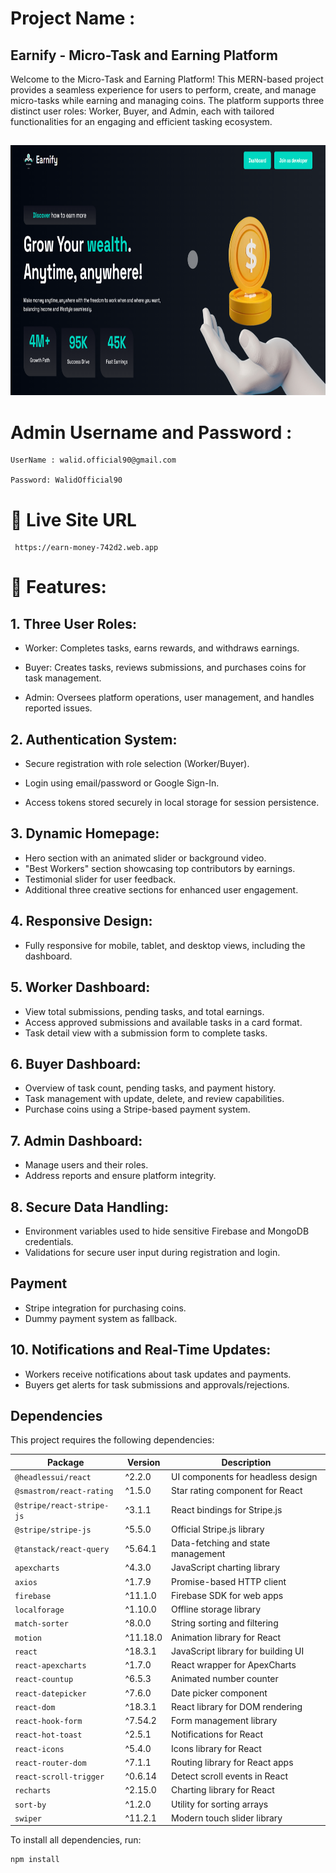 
# Project Name :

## Earnify - Micro-Task and Earning Platform

Welcome to the Micro-Task and Earning Platform! This MERN-based project provides a seamless experience for users to perform, create, and manage micro-tasks while earning and managing coins. The platform supports three distinct user roles: Worker, Buyer, and Admin, each with tailored functionalities for an engaging and efficient tasking ecosystem.

##

<img src="https://raw.githubusercontent.com/walid-official/earn-money/main/Screenshot%202025-02-01%20124705.png" alt="Earnify Screenshot" height="400">

# Admin Username and Password :

    UserName : walid.official90@gmail.com

    Password: WalidOfficial90

#  🌟  Live Site URL
     https://earn-money-742d2.web.app
  

# 🚀 Features:

## 1. Three User Roles:

* Worker: Completes tasks, earns rewards, and withdraws earnings.

* Buyer: Creates tasks, reviews submissions, and purchases coins for task management.

* Admin: Oversees platform operations, user management, and handles reported issues.

## 2. Authentication System:

* Secure registration with role selection (Worker/Buyer).

* Login using email/password or Google Sign-In.
* Access tokens stored securely in local storage for session persistence.
## 3. Dynamic Homepage:

* Hero section with an animated slider or background video.
* "Best Workers" section showcasing top contributors by earnings.
* Testimonial slider for user feedback.
* Additional three creative sections for enhanced user engagement.
## 4. Responsive Design:

* Fully responsive for mobile, tablet, and desktop views, including the dashboard.
## 5. Worker Dashboard:

* View total submissions, pending tasks, and total earnings.
* Access approved submissions and available tasks in a card format.
* Task detail view with a submission form to complete tasks.
## 6. Buyer Dashboard:

* Overview of task count, pending tasks, and payment history.
* Task management with update, delete, and review capabilities.
* Purchase coins using a Stripe-based payment system.
## 7. Admin Dashboard:

* Manage users and their roles.
* Address reports and ensure platform integrity.
## 8. Secure Data Handling:

* Environment variables used to hide sensitive Firebase and MongoDB credentials.
* Validations for secure user input during registration and login.
## Payment
* Stripe integration for purchasing coins.
* Dummy payment system as fallback.
## 10. Notifications and Real-Time Updates:

* Workers receive notifications about task updates and payments.
* Buyers get alerts for task submissions and approvals/rejections.

## Dependencies

This project requires the following dependencies:

| Package                         | Version  | Description |
|---------------------------------|----------|-------------|
| `@headlessui/react`            | ^2.2.0   | UI components for headless design |
| `@smastrom/react-rating`       | ^1.5.0   | Star rating component for React  |
| `@stripe/react-stripe-js`      | ^3.1.1   | React bindings for Stripe.js     |
| `@stripe/stripe-js`            | ^5.5.0   | Official Stripe.js library       |
| `@tanstack/react-query`        | ^5.64.1  | Data-fetching and state management |
| `apexcharts`                   | ^4.3.0   | JavaScript charting library      |
| `axios`                        | ^1.7.9   | Promise-based HTTP client        |
| `firebase`                     | ^11.1.0  | Firebase SDK for web apps        |
| `localforage`                  | ^1.10.0  | Offline storage library          |
| `match-sorter`                 | ^8.0.0   | String sorting and filtering     |
| `motion`                       | ^11.18.0 | Animation library for React      |
| `react`                        | ^18.3.1  | JavaScript library for building UI |
| `react-apexcharts`             | ^1.7.0   | React wrapper for ApexCharts     |
| `react-countup`                | ^6.5.3   | Animated number counter          |
| `react-datepicker`             | ^7.6.0   | Date picker component            |
| `react-dom`                    | ^18.3.1  | React library for DOM rendering  |
| `react-hook-form`              | ^7.54.2  | Form management library          |
| `react-hot-toast`              | ^2.5.1   | Notifications for React          |
| `react-icons`                  | ^5.4.0   | Icons library for React          |
| `react-router-dom`             | ^7.1.1   | Routing library for React apps   |
| `react-scroll-trigger`         | ^0.6.14  | Detect scroll events in React    |
| `recharts`                     | ^2.15.0  | Charting library for React       |
| `sort-by`                      | ^1.2.0   | Utility for sorting arrays       |
| `swiper`                       | ^11.2.1  | Modern touch slider library      |

To install all dependencies, run:

```sh
npm install





